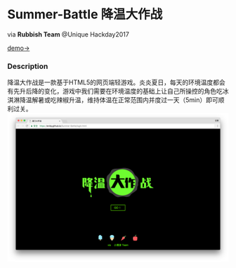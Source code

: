 # Summer-Battle 降温大作战
via **Rubbish Team** @Unique Hackday2017

[demo->](https://leridy.github.io/Summer-Battle/login.html)

### Description
降温大作战是一款基于HTML5的网页端轻游戏。炎炎夏日，每天的环境温度都会有先升后降的变化，游戏中我们需要在环境温度的基础上让自己所操控的角色吃冰淇淋降温解暑或吃辣椒升温，维持体温在正常范围内并度过一天（5min）即可顺利过关。
![欢迎页](demo/login.png)
